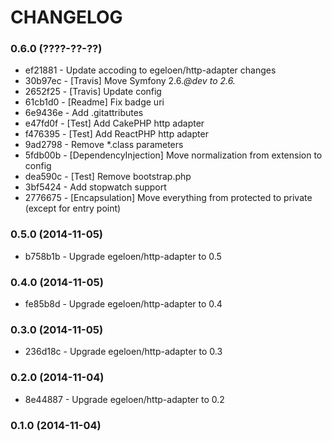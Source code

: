 # CHANGELOG

### 0.6.0 (????-??-??)

 * ef21881 - Update accoding to egeloen/http-adapter changes
 * 30b97ec - [Travis] Move Symfony 2.6.*@dev to 2.6.*
 * 2652f25 - [Travis] Update config
 * 61cb1d0 - [Readme] Fix badge uri
 * 6e9436e - Add .gitattributes
 * e47fd0f - [Test] Add CakePHP http adapter
 * f476395 - [Test] Add ReactPHP http adapter
 * 9ad2798 - Remove *.class parameters
 * 5fdb00b - [DependencyInjection] Move normalization from extension to config
 * dea590c - [Test] Remove bootstrap.php
 * 3bf5424 - Add stopwatch support
 * 2776675 - [Encapsulation] Move everything from protected to private (except for entry point)

### 0.5.0 (2014-11-05)

 * b758b1b - Upgrade egeloen/http-adapter to 0.5

### 0.4.0 (2014-11-05)

 * fe85b8d - Upgrade egeloen/http-adapter to 0.4

### 0.3.0 (2014-11-05)

 * 236d18c - Upgrade egeloen/http-adapter to 0.3

### 0.2.0 (2014-11-04)

 * 8e44887 - Upgrade egeloen/http-adapter to 0.2

### 0.1.0 (2014-11-04)
